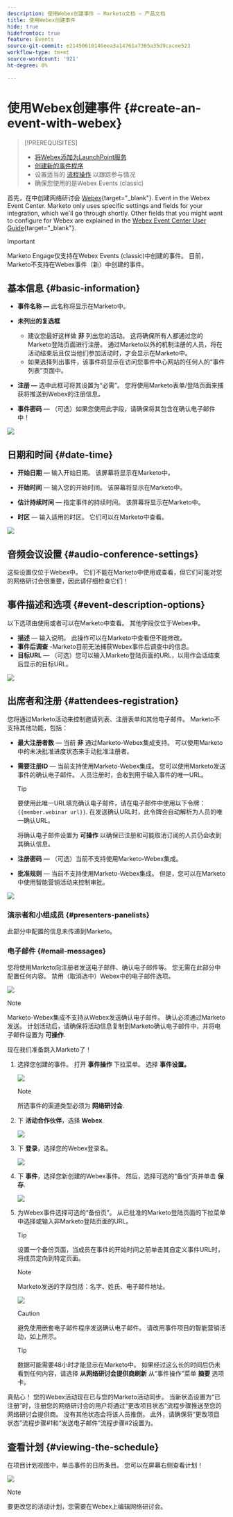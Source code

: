 ```yaml
---
description: 使用Webex创建事件 — Marketo文档 — 产品文档
title: 使用Webex创建事件
hide: true
hidefromtoc: true
feature: Events
source-git-commit: e21450610146eea3a14761a7365a35d9cacee523
workflow-type: tm+mt
source-wordcount: '921'
ht-degree: 0%

---
```


# 使用Webex创建事件 {#create-an-event-with-webex}

>[!PREREQUISITES]
>
>* [将Webex添加为LaunchPoint服务](/help/marketo/product-docs/administration/additional-integrations/add-webex-as-a-launchpoint-service.md)
>* [创建新的事件程序](/help/marketo/product-docs/demand-generation/events/understanding-events/create-a-new-event-program.md)
>* 设置适当的 [流程操作](/help/marketo/product-docs/core-marketo-concepts/smart-campaigns/flow-actions/add-a-flow-step-to-a-smart-campaign.md) 以跟踪参与情况
>* 确保您使用的是Webex Events (classic)

首先，在中创建网络研讨会 [Webex](https://www.webex.com/){target="_blank"}. Event in the Webex Event Center. Marketo only uses specific settings and fields for your integration, which we'll go through shortly. Other fields that you might want to configure for Webex are explained in the [Webex Event Center User Guide](https://www.cisco.com/c/dam/en/us/td/docs/collaboration/meeting_center/wbs298/wx_ec_host_ug.pdf){target="_blank"}.

>[!IMPORTANT]
>
>Marketo Engage仅支持在Webex Events (classic)中创建的事件。 目前，Marketo不支持在Webex事件（新）中创建的事件。

## 基本信息 {#basic-information}

* **事件名称 —** 此名称将显示在Marketo中。
* **未列出的复选框**

   * 建议您最好这样做 **非** 列出您的活动。 这将确保所有人都通过您的Marketo登陆页面进行注册。 通过Marketo以外的机制注册的人员，将在活动结束后且仅当他们参加活动时，才会显示在Marketo中。
   * 如果选择列出事件，该事件将显示在访问您事件中心网站的任何人的“事件列表”页面中。

* **注册 —** 选中此框可将其设置为“必需”。 您将使用Marketo表单/登陆页面来捕获将推送到Webex的注册信息。
* **事件密码** — （可选）如果您使用此字段，请确保将其包含在确认电子邮件中！

![](assets/image2015-5-28-13-3a30-3a55.png)

## 日期和时间 {#date-time}

* **开始日期**  — 输入开始日期。 该屏幕将显示在Marketo中。

* **开始时间**  — 输入您的开始时间。 该屏幕将显示在Marketo中。

* **估计持续时间**  — 指定事件的持续时间。 该屏幕将显示在Marketo中。

* **时区**  — 输入适用的时区。 它们可以在Marketo中查看。

![](assets/image2015-5-28-13-3a37-3a39.png)

## 音频会议设置 {#audio-conference-settings}

这些设置仅位于Webex中。 它们不能在Marketo中使用或查看，但它们可能对您的网络研讨会很重要，因此请仔细检查它们！

## 事件描述和选项  {#event-description-options}

以下选项由使用或者可以在Marketo中查看。 其他字段仅位于Webex中。

* **描述**  — 输入说明。 此操作可以在Marketo中查看但不能修改。
* **事件后调查** -Marketo目前无法捕获Webex事件后调查中的信息。
* **目标URL**  — （可选）您可以输入Marketo登陆页面的URL，以用作会话结束后显示的目标URL。

![](assets/image2015-5-28-13-3a48-3a49.png)

## 出席者和注册 {#attendees-registration}

您将通过Marketo活动来控制邀请列表、注册表单和其他电子邮件。 Marketo不支持其他功能，包括：

* **最大注册者数**  — 当前 **非** 通过Marketo-Webex集成支持。  可以使用Marketo中的未决批准进度状态来手动批准注册者。

* **需要注册ID**  — 当前支持使用Marketo-Webex集成。 您可以使用Marketo发送事件的确认电子邮件。 人员注册时，会收到用于输入事件的唯一URL。

  >[!TIP]
  >
  >要使用此唯一URL填充确认电子邮件，请在电子邮件中使用以下令牌： `{{member.webinar url}}`. 在发送确认URL时，此令牌会自动解析为人员的唯一确认URL。
  >
  >将确认电子邮件设置为 **可操作** 以确保已注册和可能取消订阅的人员仍会收到其确认信息。

* **注册密码**  — （可选）当前不支持使用Marketo-Webex集成。
* **批准规则**  — 当前不支持使用Marketo-Webex集成。 但是，您可以在Marketo中使用智能营销活动来控制审批。

![](assets/image2015-5-28-14-3a4-3a41.png)

### 演示者和小组成员 {#presenters-panelists}

此部分中配置的信息未传递到Marketo。

### 电子邮件 {#email-messages}

您将使用Marketo向注册者发送电子邮件、确认电子邮件等。 您无需在此部分中配置任何内容。 禁用（取消选中）Webex中的电子邮件选项。

![](assets/image2015-5-28-14-3a9-3a14.png)

>[!NOTE]
>
>Marketo-Webex集成不支持从Webex发送确认电子邮件。 确认必须通过Marketo发送。 计划活动后，请确保将活动信息复制到Marketo确认电子邮件中，并将电子邮件设置为 **可操作**.

现在我们准备跳入Marketo了！

1. 选择您创建的事件。 打开 **事件操作** 下拉菜单。 选择 **事件设置。**

   ![](assets/image2015-5-14-16-3a7-3a31.png)

   >[!NOTE]
   >
   >所选事件的渠道类型必须为 **网络研讨会**.

1. 下 **活动合作伙伴**，选择 **Webex**.

   ![](assets/image2015-1-30-13-3a58-3a2.png)

1. 下 **登录**，选择您的Webex登录名。

   ![](assets/image2015-5-18-12-3a2-3a26.png)

1. 下 **事件**，选择您新创建的Webex事件。 然后，选择可选的“备份”页并单击 **保存**.

   ![](assets/image2015-5-14-16-3a15-3a55.png)

1. 为Webex事件选择可选的“备份页”。 从已批准的Marketo登陆页面的下拉菜单中选择或输入非Marketo登陆页面的URL。

   >[!TIP]
   >
   >设置一个备份页面，当成员在事件的开始时间之前单击其自定义事件URL时，将成员定向到特定页面。

   >[!NOTE]
   >
   >Marketo发送的字段包括：名字、姓氏、电子邮件地址。

   ![](assets/webex.png)

   >[!CAUTION]
   >
   >避免使用嵌套电子邮件程序发送确认电子邮件。 请改用事件项目的智能营销活动，如上所示。

   >[!TIP]
   >
   >数据可能需要48小时才能显示在Marketo中。 如果经过这么长的时间后仍未看到任何内容，请选择 **从网络研讨会提供商刷新** 从“事件操作”菜单 **摘要** 选项卡。

真贴心！ 您的Webex活动现在已与您的Marketo活动同步。 当新状态设置为“已注册”时，注册您的网络研讨会的用户将通过“更改项目状态”流程步骤推送至您的网络研讨会提供商。 没有其他状态会将该人员推倒。 此外，请确保将“更改项目状态”流程步骤#1和“发送电子邮件”流程步骤#2设置为。

## 查看计划  {#viewing-the-schedule}

在项目计划视图中，单击事件的日历条目。 您可以在屏幕右侧查看计划！

![](assets/image2015-5-14-16-3a21-3a41.png)

>[!NOTE]
>
>要更改您的活动计划，您需要在Webex上编辑网络研讨会。
